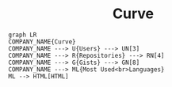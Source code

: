 <h1 align="center">Curve</h1>

```mermaid
graph LR
COMPANY_NAME{Curve}
COMPANY_NAME ---> U{Users} ---> UN[3]
COMPANY_NAME ---> R{Repositories} ---> RN[4]
COMPANY_NAME ---> G{Gists} ---> GN[8]
COMPANY_NAME ---> ML{Most Used<br>Languages}
ML --> HTML[HTML]
```
